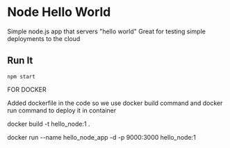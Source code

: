 # Node Hello World
Simple node.js app that servers "hello world"
Great for testing simple deployments to the cloud

## Run It
`npm start`

FOR DOCKER 

Added dockerfile in the code so we use docker build command and docker run command to deploy it in container

docker build -t hello_node:1 .

docker run --name hello_node_app -d -p 9000:3000 hello_node:1

